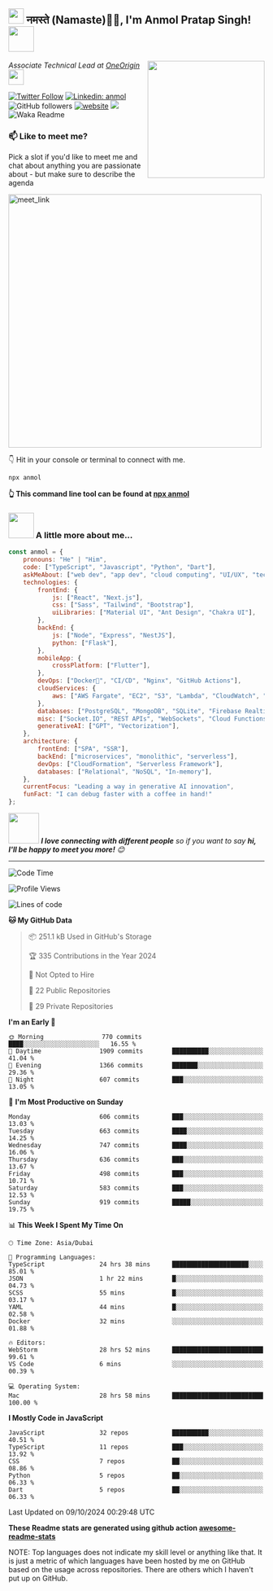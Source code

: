 <h2><img src="https://emojis.slackmojis.com/emojis/images/1531849430/4246/blob-sunglasses.gif?1531849430" width="30"/> नमस्ते (Namaste)🙏🏻, I'm Anmol Pratap Singh! <img src="https://media.giphy.com/media/12oufCB0MyZ1Go/giphy.gif" width="50"></h2>
<img align='right' src="https://media.giphy.com/media/M9gbBd9nbDrOTu1Mqx/giphy.gif" width="230">
<p><em>Associate Technical Lead at <a href="https://www.oneorigin.us/">OneOrigin
</a><img src="https://media.giphy.com/media/WUlplcMpOCEmTGBtBW/giphy.gif" width="30"> 
</em></p>

[![Twitter Follow](https://img.shields.io/twitter/follow/misteranmol?label=Follow)](https://twitter.com/intent/follow?screen_name=misteranmol)
[![Linkedin: anmol](https://img.shields.io/badge/-anmol-blue?style=flat-square&logo=Linkedin&logoColor=white&link=https://www.linkedin.com/in/anmol-p-singh/)](https://www.linkedin.com/in/anmol098/)
![GitHub followers](https://img.shields.io/github/followers/anmol098?label=Follow&style=social)
[![website](https://img.shields.io/badge/Website-46a2f1.svg?&style=flat-square&logo=Google-Chrome&logoColor=white&link=https://anmolsingh.me/)](https://anmolsingh.me/)
![](https://visitor-badge.glitch.me/badge?page_id=anmol098.anmol098)
![Waka Readme](https://github.com/anmol098/anmol098/workflows/Waka%20Readme/badge.svg)

### 📫 Like to meet me?

Pick a slot if you'd like to meet me and chat about anything you are passionate about - but make sure to describe the agenda

<a href="https://calendly.com/anmol098/30min" target="_blank"><img width="498" alt="meet_link" src="https://user-images.githubusercontent.com/15426564/144297439-f530f383-e73e-41e0-9914-a9b7d3f432e5.png"></a>

👇 Hit in your console or terminal to connect with me.

```bash
npx anmol
```
**👆 This command line tool can be found at [npx anmol](https://github.com/anmol098/npx_card)**

### <img src="https://media.giphy.com/media/VgCDAzcKvsR6OM0uWg/giphy.gif" width="50"> A little more about me...  

```javascript
const anmol = {
    pronouns: "He" | "Him",
    code: ["TypeScript", "Javascript", "Python", "Dart"],
    askMeAbout: ["web dev", "app dev", "cloud computing", "UI/UX", "tech trends"],
    technologies: {
        frontEnd: {
            js: ["React", "Next.js"],
            css: ["Sass", "Tailwind", "Bootstrap"],
            uiLibraries: ["Material UI", "Ant Design", "Chakra UI"],
        },
        backEnd: {
            js: ["Node", "Express", "NestJS"],
            python: ["Flask"],
        },
        mobileApp: {
            crossPlatform: ["Flutter"],
        },
        devOps: ["Docker🐳", "CI/CD", "Nginx", "GitHub Actions"],
        cloudServices: {
            aws: ["AWS Fargate", "EC2", "S3", "Lambda", "CloudWatch", "RDS"],
        },
        databases: ["PostgreSQL", "MongoDB", "SQLite", "Firebase Realtime DB", "redis"],
        misc: ["Socket.IO", "REST APIs", "WebSockets", "Cloud Functions"],
        generativeAI: ["GPT", "Vectorization"],
    },
    architecture: {
        frontEnd: ["SPA", "SSR"],
        backEnd: ["microservices", "monolithic", "serverless"],
        devOps: ["CloudFormation", "Serverless Framework"],
        databases: ["Relational", "NoSQL", "In-memory"],
    },
    currentFocus: "Leading a way in generative AI innovation",
    funFact: "I can debug faster with a coffee in hand!"
};
```

<img src="https://media.giphy.com/media/LnQjpWaON8nhr21vNW/giphy.gif" width="60"> <em><b>I love connecting with different people</b> so if you want to say <b>hi, I'll be happy to meet you more!</b> 😊</em>

---
<!--START_SECTION:waka-->
![Code Time](http://img.shields.io/badge/Code%20Time-3%2C112%20hrs%2034%20mins-blue)

![Profile Views](http://img.shields.io/badge/Profile%20Views-841-blue)

![Lines of code](https://img.shields.io/badge/From%20Hello%20World%20I%27ve%20Written-9.1%20million%20lines%20of%20code-blue)

**🐱 My GitHub Data** 

> 📦 251.1 kB Used in GitHub's Storage 
 > 
> 🏆 335 Contributions in the Year 2024
 > 
> 🚫 Not Opted to Hire
 > 
> 📜 22 Public Repositories 
 > 
> 🔑 29 Private Repositories 
 > 
**I'm an Early 🐤** 

```text
🌞 Morning                770 commits         ████░░░░░░░░░░░░░░░░░░░░░   16.55 % 
🌆 Daytime                1909 commits        ██████████░░░░░░░░░░░░░░░   41.04 % 
🌃 Evening                1366 commits        ███████░░░░░░░░░░░░░░░░░░   29.36 % 
🌙 Night                  607 commits         ███░░░░░░░░░░░░░░░░░░░░░░   13.05 % 
```
📅 **I'm Most Productive on Sunday** 

```text
Monday                   606 commits         ███░░░░░░░░░░░░░░░░░░░░░░   13.03 % 
Tuesday                  663 commits         ████░░░░░░░░░░░░░░░░░░░░░   14.25 % 
Wednesday                747 commits         ████░░░░░░░░░░░░░░░░░░░░░   16.06 % 
Thursday                 636 commits         ███░░░░░░░░░░░░░░░░░░░░░░   13.67 % 
Friday                   498 commits         ███░░░░░░░░░░░░░░░░░░░░░░   10.71 % 
Saturday                 583 commits         ███░░░░░░░░░░░░░░░░░░░░░░   12.53 % 
Sunday                   919 commits         █████░░░░░░░░░░░░░░░░░░░░   19.75 % 
```


📊 **This Week I Spent My Time On** 

```text
🕑︎ Time Zone: Asia/Dubai

💬 Programming Languages: 
TypeScript               24 hrs 38 mins      █████████████████████░░░░   85.01 % 
JSON                     1 hr 22 mins        █░░░░░░░░░░░░░░░░░░░░░░░░   04.73 % 
SCSS                     55 mins             █░░░░░░░░░░░░░░░░░░░░░░░░   03.17 % 
YAML                     44 mins             █░░░░░░░░░░░░░░░░░░░░░░░░   02.58 % 
Docker                   32 mins             ░░░░░░░░░░░░░░░░░░░░░░░░░   01.88 % 

🔥 Editors: 
WebStorm                 28 hrs 52 mins      █████████████████████████   99.61 % 
VS Code                  6 mins              ░░░░░░░░░░░░░░░░░░░░░░░░░   00.39 % 

💻 Operating System: 
Mac                      28 hrs 58 mins      █████████████████████████   100.00 % 
```

**I Mostly Code in JavaScript** 

```text
JavaScript               32 repos            ██████████░░░░░░░░░░░░░░░   40.51 % 
TypeScript               11 repos            ███░░░░░░░░░░░░░░░░░░░░░░   13.92 % 
CSS                      7 repos             ██░░░░░░░░░░░░░░░░░░░░░░░   08.86 % 
Python                   5 repos             ██░░░░░░░░░░░░░░░░░░░░░░░   06.33 % 
Dart                     5 repos             ██░░░░░░░░░░░░░░░░░░░░░░░   06.33 % 
```




 Last Updated on 09/10/2024 00:29:48 UTC
<!--END_SECTION:waka-->

**These Readme stats are generated using github action [awesome-readme-stats](https://github.com/anmol098/waka-readme-stats)**

NOTE: Top languages does not indicate my skill level or anything like that. It is just a metric of which languages have been hosted by me on GitHub based on the usage across repositories. There are others which I haven't put up on GitHub.
